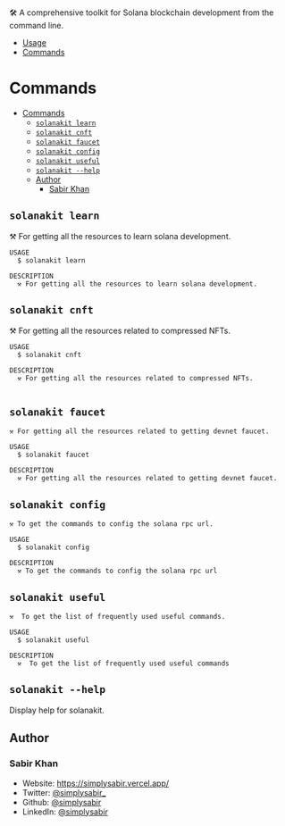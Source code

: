 🛠️ A comprehensive toolkit for Solana blockchain development from the command line.

- [Usage](#usage)
- [Commands](#commands)

# Commands

- [Commands](#commands)
  - [`solanakit learn`](#solanakit-learn)
  - [`solanakit cnft`](#solanakit-cnft)
  - [`solanakit faucet`](#solanakit-faucet)
  - [`solanakit config`](#solanakit-config)
  - [`solanakit useful`](#solanakit-useful)
  - [`solanakit --help`](#solanakit---help)
  - [Author](#author)
    - [Sabir Khan](#sabir-khan)

## `solanakit learn`

⚒️ For getting all the resources to learn solana development.

```
USAGE
  $ solanakit learn

DESCRIPTION
  ⚒️ For getting all the resources to learn solana development.

```

## `solanakit cnft`

⚒️ For getting all the resources related to compressed NFTs.

```
USAGE
  $ solanakit cnft

DESCRIPTION
  ⚒️ For getting all the resources related to compressed NFTs.


```

## `solanakit faucet`

    ⚒️ For getting all the resources related to getting devnet faucet.

```
USAGE
  $ solanakit faucet

DESCRIPTION
  ⚒️ For getting all the resources related to getting devnet faucet.

```

## `solanakit config`

    ⚒️ To get the commands to config the solana rpc url.

```
USAGE
  $ solanakit config

DESCRIPTION
  ⚒️ To get the commands to config the solana rpc url

```

## `solanakit useful`

    ⚒️  To get the list of frequently used useful commands.

```
USAGE
  $ solanakit useful

DESCRIPTION
  ⚒️  To get the list of frequently used useful commands

```

## `solanakit --help`

Display help for solanakit.

## Author

### Sabir Khan

- Website: https://simplysabir.vercel.app/
- Twitter: [@simplysabir\_](https://twitter.com/simplysabir_)
- Github: [@simplysabir](https://github.com/simplysabir)
- LinkedIn: [@simplysabir](https://www.linkedin.com/in/simplysabir)
